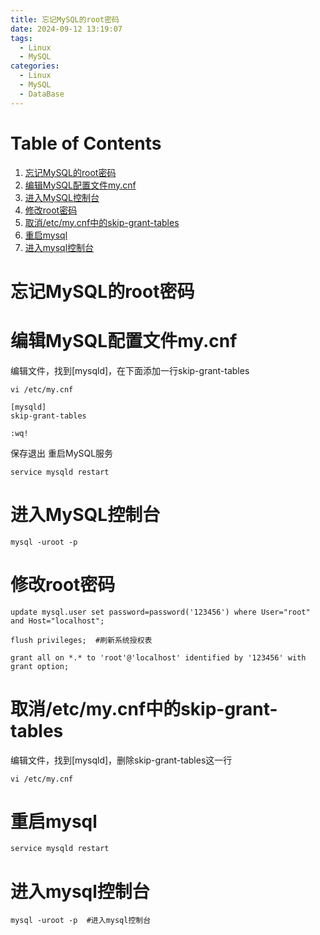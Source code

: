```yaml
---
title: 忘记MySQL的root密码
date: 2024-09-12 13:19:07
tags:
  - Linux
  - MySQL
categories:
  - Linux
  - MySQL
  - DataBase
---
```



# Table of Contents

1.  [忘记MySQL的root密码](#org6cd555f)
2.  [编辑MySQL配置文件my.cnf](#orgb8487ab)
3.  [进入MySQL控制台](#orgc8752b8)
4.  [修改root密码](#orgbaa5d9c)
5.  [取消/etc/my.cnf中的skip-grant-tables](#org8b244fd)
6.  [重启mysql](#org1463eab)
7.  [进入mysql控制台](#orgab9ce0c)


<a id="org6cd555f"></a>

# 忘记MySQL的root密码


<a id="orgb8487ab"></a>

# 编辑MySQL配置文件my.cnf

编辑文件，找到[mysqld]，在下面添加一行skip-grant-tables

    vi /etc/my.cnf  

    [mysqld]
    skip-grant-tables

    :wq!

保存退出
重启MySQL服务

    service mysqld restart 


<a id="orgc8752b8"></a>

# 进入MySQL控制台

    mysql -uroot -p


<a id="orgbaa5d9c"></a>

# 修改root密码

    update mysql.user set password=password('123456') where User="root" and Host="localhost";
    
    flush privileges;  #刷新系统授权表
    
    grant all on *.* to 'root'@'localhost' identified by '123456' with grant option;


<a id="org8b244fd"></a>

# 取消/etc/my.cnf中的skip-grant-tables

编辑文件，找到[mysqld]，删除skip-grant-tables这一行

    vi /etc/my.cnf


<a id="org1463eab"></a>

# 重启mysql

    service mysqld restart


<a id="orgab9ce0c"></a>

# 进入mysql控制台

    mysql -uroot -p  #进入mysql控制台

